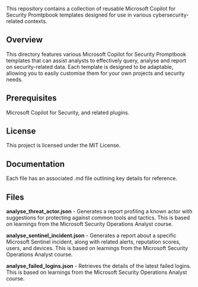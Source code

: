 This repository contains a collection of reusable Microsoft Copilot for Security Promtpbook templates designed for use in various cybersecurity-related contexts.

## Overview
This directory features various Microsoft Copilot for Security Promptbook templates that can assist analysts to effectively query, analyse and report on security-related data. Each template is designed to be adaptable, allowing you to easily customise them for your own projects and security needs.

## Prerequisites
Microsoft Copilot for Security, and related plugins.

## License
This project is licensed under the MIT License.

## Documentation
Each file has an associated .md file outlining key details for reference.

## Files
**analyse_threat_actor.json** - Generates a report profiling a known actor with suggestions for protecting against common tools and tactics. This is based on learnings from the Microsoft Security Operations Analyst course.

**analyse_sentinel_incident.json** - Generates a report about a specific Microsoft Sentinel incident, along with related alerts, reputation scores, users, and devices. This is based on learnings from the Microsoft Security Operations Analyst course.

**analyse_failed_logins.json** - Retrieves the details of the latest failed logins. This is based on learnings from the Microsoft Security Operations Analyst course.
